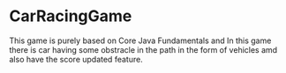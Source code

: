 # CarRacingGame
This game is purely based on Core Java Fundamentals and In this game there is car having some obstracle in the path in the form of vehicles amd also have the score updated feature.
